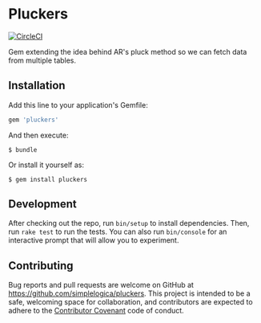 # Pluckers

[![CircleCI](https://circleci.com/gh/simplelogica/pluckers/tree/master.svg?style=svg)](https://circleci.com/gh/simplelogica/pluckers/tree/master)

Gem extending the idea behind AR's pluck method so we can fetch data from multiple tables.

## Installation

Add this line to your application's Gemfile:

```ruby
gem 'pluckers'
```

And then execute:

    $ bundle

Or install it yourself as:

    $ gem install pluckers

## Development

After checking out the repo, run `bin/setup` to install dependencies. Then, run `rake test` to run the tests. You can also run `bin/console` for an interactive prompt that will allow you to experiment.

## Contributing

Bug reports and pull requests are welcome on GitHub at https://github.com/simplelogica/pluckers. This project is intended to be a safe, welcoming space for collaboration, and contributors are expected to adhere to the [Contributor Covenant](http://contributor-covenant.org) code of conduct.

